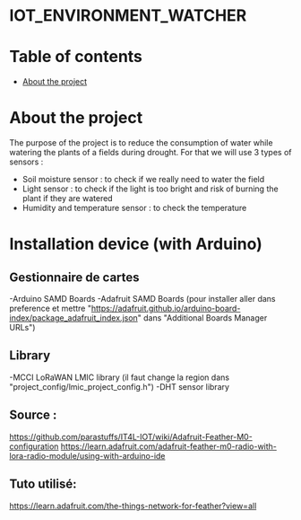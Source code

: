 # IOT_ENVIRONMENT_WATCHER

# Table of contents
* [About the project](#about-the-project)

# About the project
The purpose of the project is to reduce the consumption of water while watering the plants of a fields during drought. For that we will use 3 types of sensors :
- Soil moisture sensor : to check if we really need to water the field
- Light sensor : to check if the light is too bright and risk of burning the plant if they are watered
- Humidity and temperature sensor : to check the temperature

# Installation device (with Arduino)
## Gestionnaire de cartes
-Arduino SAMD Boards
-Adafruit SAMD Boards (pour installer aller dans preference et mettre "https://adafruit.github.io/arduino-board-index/package_adafruit_index.json" dans "Additional Boards Manager URLs")

## Library
-MCCI LoRaWAN LMIC library (il faut change la region dans  "project_config/lmic_project_config.h")
-DHT sensor library
## Source :
https://github.com/parastuffs/IT4L-IOT/wiki/Adafruit-Feather-M0-configuration
https://learn.adafruit.com/adafruit-feather-m0-radio-with-lora-radio-module/using-with-arduino-ide

## Tuto utilisé:
https://learn.adafruit.com/the-things-network-for-feather?view=all




